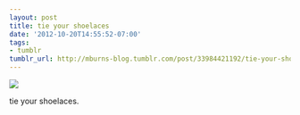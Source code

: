 ```yaml
---
layout: post
title: tie your shoelaces
date: '2012-10-20T14:55:52-07:00'
tags:
- tumblr
tumblr_url: http://mburns-blog.tumblr.com/post/33984421192/tie-your-shoelaces
---
```

<img src="http://68.media.tumblr.com/tumblr_mc7ox5V3cw1qzt3z9o1_1280.jpg"/>

tie your shoelaces.

